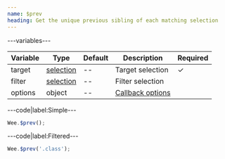 ```yaml
---
name: $prev
heading: Get the unique previous sibling of each matching selection
---
```


---variables---

| Variable | Type | Default | Description | Required |
| -- | -- | -- | -- | -- |
| target | [selection](/script#selection) | -- | Target selection | ✓ |
| filter | [selection](/script#selection) | -- | Filter selection ||
| options | object | -- | [Callback options](/script/#functions) ||

---code|label:Simple---

```javascript
Wee.$prev();
```

---code|label:Filtered---

```javascript
Wee.$prev('.class');
```
